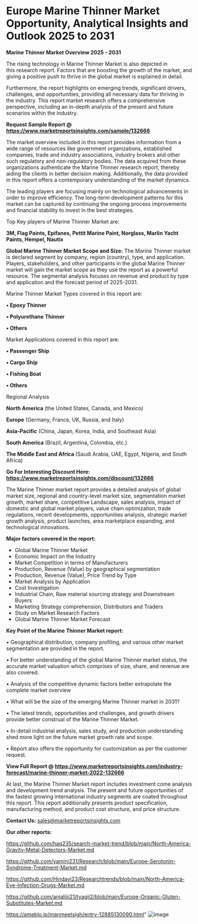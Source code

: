 # Europe Marine Thinner Market Opportunity, Analytical Insights and Outlook 2025 to 2031

<Strong> Marine Thinner Market Overview 2025 - 2031</strong>

The rising technology in Marine Thinner Market is also depicted in this research report. Factors that are boosting the growth of the market, and giving a positive push to thrive in the global market is explained in detail.

Furthermore, the report highlights on emerging trends, significant drivers, challenges, and opportunities, providing all necessary data for thriving in the industry. This report market research offers a comprehensive perspective, including an in-depth analysis of the present and future scenarios within the industry.

<strong>Request Sample Report @ <a href=https://www.marketreportsinsights.com/sample/132666>https://www.marketreportsinsights.com/sample/132666</a></strong>

The market overview included in this report provides information from a wide range of resources like government organizations, established companies, trade and industry associations, industry brokers and other such regulatory and non-regulatory bodies. The data acquired from these organizations authenticate the Marine Thinner research report, thereby aiding the clients in better decision making. Additionally, the data provided in this report offers a contemporary understanding of the market dynamics.

The leading players are focusing mainly on technological advancements in order to improve efficiency. The long-term development patterns for this market can be captured by continuing the ongoing process improvements and financial stability to invest in the best strategies.

Top Key players of Marine Thinner Market are:

<strong>3M, Flag Paints, Epifanes, Pettit Marine Paint, Norglass, Marlin Yacht Paints, Hempel, Nautix</strong>

<strong><b>Global Marine Thinner Market Scope and Size:</b></strong>
The Marine Thinner market is declared segment by company, region (country), type, and application. Players, stakeholders, and other participants in the global Marine Thinner market will gain the market scope as they use the report as a powerful resource. The segmental analysis focuses on revenue and product by type and application and the forecast period of 2025-2031.

Marine Thinner Market Types covered in this report are:

<strong>• Epoxy Thinner

• Polyurethane Thinner

• Others</strong>

Market Applications covered in this report are:

<strong>• Passenger Ship

• Cargo Ship

• Fishing Boat

• Others</strong> 

Regional Analysis

<strong>North America</strong> (the United States, Canada, and Mexico)

<strong>Europe</strong> (Germany, France, UK, Russia, and Italy)

<strong>Asia-Pacific</strong> (China, Japan, Korea, India, and Southeast Asia)

<strong>South America</strong> (Brazil, Argentina, Colombia, etc.)

<strong>The Middle East and Africa</strong> (Saudi Arabia, UAE, Egypt, Nigeria, and South Africa)

<strong>Go For Interesting Discount Here: <a href=https://www.marketreportsinsights.com/discount/132666>https://www.marketreportsinsights.com/discount/132666</a></strong>

The Marine Thinner market report provides a detailed analysis of global market size, regional and country-level market size, segmentation market growth, market share, competitive Landscape, sales analysis, impact of domestic and global market players, value chain optimization, trade regulations, recent developments, opportunities analysis, strategic market growth analysis, product launches, area marketplace expanding, and technological innovations.

<strong><b>Major factors covered in the report:</b></strong>
<ul>
  <li>Global Marine Thinner Market </li>
  <li>Economic Impact on the Industry</li>
  <li>Market Competition in terms of Manufacturers</li>
  <li>Production, Revenue (Value) by geographical segmentation</li>
  <li>Production, Revenue (Value), Price Trend by Type</li>
  <li>Market Analysis by Application</li>
  <li>Cost Investigation</li>
  <li>Industrial Chain, Raw material sourcing strategy and Downstream Buyers</li>
  <li>Marketing Strategy comprehension, Distributors and Traders</li>
  <li>Study on Market Research Factors</li>
  <li>Global Marine Thinner Market Forecast</li>
</ul>

<strong><b>Key Point of the Marine Thinner Market report:</b></strong>

• Geographical distribution, company profiling, and various other market segmentation are provided in the report.

• For better understanding of the global Marine Thinner market status, the accurate market valuation which comprises of size, share, and revenue are also covered.

• Analysis of the competitive dynamic factors better extrapolate the complete market overview

• What will be the size of the emerging Marine Thinner market in 2031?

• The latest trends, opportunities and challenges, and growth drivers provide better construal of the Marine Thinner Market.

• In-detail industrial analysis, sales study, and production understanding shed more light on the future market growth rate and scope.

• Report also offers the opportunity for customization as per the customer request.

<strong><b>View Full Report @ <a href=https://www.marketreportsinsights.com/industry-forecast/marine-thinner-market-2022-132666>https://www.marketreportsinsights.com/industry-forecast/marine-thinner-market-2022-132666</a></b></strong>


At last, the Marine Thinner Market report includes investment come analysis and development trend analysis. The present and future opportunities of the fastest growing international industry segments are coated throughout this report. This report additionally presents product specification, manufacturing method, and product cost structure, and price structure.

<strong>Contact Us:</strong>
sales@marketreportsinsights.com

<strong>Our other reports:</strong>

<a href=https://github.com/haq235/search-market-trend/blob/main/North-America-Gravity-Metal-Detectors-Market.md>https://github.com/haq235/search-market-trend/blob/main/North-America-Gravity-Metal-Detectors-Market.md</a>

<a href=https://github.com/yamini231/Research/blob/main/Europe-Serotonin-Syndrome-Treatment-Market.md>https://github.com/yamini231/Research/blob/main/Europe-Serotonin-Syndrome-Treatment-Market.md</a>

<a href=https://github.com/Hindavi23/Researchtrends/blob/main/North-America-Eye-Infection-Drugs-Market.md>https://github.com/Hindavi23/Researchtrends/blob/main/North-America-Eye-Infection-Drugs-Market.md</a>

<a href=https://github.com/anjaliiii21/tyagii2/blob/main/Europe-Organic-Gluten-Substitutes-Market.md>https://github.com/anjaliiii21/tyagii2/blob/main/Europe-Organic-Gluten-Substitutes-Market.md</a>

<a href=https://ameblo.jp/manmeetsigh/entry-12885130090.html>https://ameblo.jp/manmeetsigh/entry-12885130090.html</a>"
![image](https://github.com/user-attachments/assets/5a728fe4-9237-43a5-a48f-4662e7bbfcb1)
